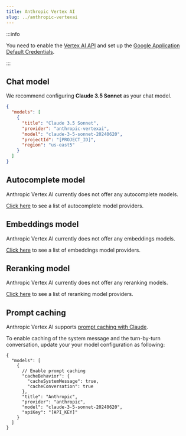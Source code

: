 ```yaml
---
title: Anthropic Vertex AI
slug: ../anthropic-vertexai
---
```


:::info

You need to enable the [Vertex AI API](https://console.cloud.google.com/marketplace/product/google/aiplatform.googleapis.com) and set up the [Google Application Default Credentials](https://cloud.google.com/docs/authentication/provide-credentials-adc).

:::

## Chat model

We recommend configuring **Claude 3.5 Sonnet** as your chat model.

```json title="config.json"
{
  "models": [
    {
      "title": "Claude 3.5 Sonnet",
      "provider": "anthropic-vertexai",
      "model": "claude-3-5-sonnet-20240620",
      "projectId": "[PROJECT_ID]",
      "region": "us-east5"
    }
  ]
}
```

## Autocomplete model

Anthropic Vertex AI currently does not offer any autocomplete models.

[Click here](../../model-types/autocomplete.md) to see a list of autocomplete model providers.

## Embeddings model

Anthropic Vertex AI currently does not offer any embeddings models.

[Click here](../../model-types/embeddings.md) to see a list of embeddings model providers.

## Reranking model

Anthropic Vertex AI currently does not offer any reranking models.

[Click here](../../model-types/reranking.md) to see a list of reranking model providers.

## Prompt caching

Anthropic Vertex AI supports [prompt caching with Claude](https://docs.anthropic.com/en/docs/build-with-claude/prompt-caching).

To enable caching of the system message and the turn-by-turn conversation, update your your model configuration as following:

```jsonc
{
  "models": [
    {
      // Enable prompt caching
      "cacheBehavior": {
        "cacheSystemMessage": true,
        "cacheConversation": true
      },
      "title": "Anthropic",
      "provider": "anthropic",
      "model": "claude-3-5-sonnet-20240620",
      "apiKey": "[API_KEY]"
    }
  ]
}
```
